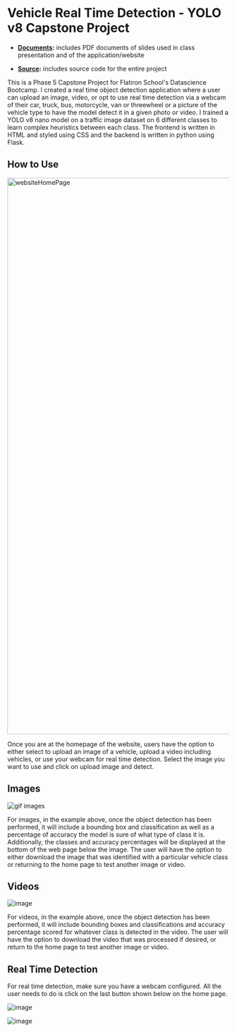 ﻿# Vehicle Real Time Detection - YOLO v8 Capstone Project

- **[Documents](./documents):** includes PDF documents of slides used in class presentation and of the application/website

- **[Source](./source):** includes source code for the entire project

This is a Phase 5 Capstone Project for Flatiron School's Datascience Bootcamp. I created a real time object detection application where a user can upload an image, video, or opt to use real time detection via a webcam of their car, truck, bus, motorcycle, van or threewheel or a picture of the vehicle type to have the model detect it in a given photo or video. I trained a YOLO v8 nano model on a traffic image dataset on 6 different classes to learn complex heuristics between each class. The frontend is written in HTML and styled using CSS and the backend is written in python using Flask. 

## **How to Use**

<img width="1262" alt="websiteHomePage" src="https://github.com/user-attachments/assets/35abb5d6-6078-4958-a138-4b16317dcb59">

Once you are at the homepage of the website, users have the option to either select to upload an image of a vehicle, upload a video including vehicles, or use your webcam for real time detection. Select the image you want to use and click on upload image and detect.

## **Images**

![gif images](https://github.com/user-attachments/assets/8399fd94-673d-47e4-b7a3-8d1240b869c1)

For images, in the example above, once the object detection has been performed, it will include a bounding box and classification as well as a percentage of accuracy the model is sure of what type of class it is. Additionally, the classes and accuracy percentages will be displayed at the bottom of the web page below the image. The user will have the option to either download the image that was identified with a particular vehicle class or returning to the home page to test another image or video. 

## **Videos**

![image](https://github.com/user-attachments/assets/3ff7a7d8-ccce-478c-b8b0-a9dbec20f85e)

For videos, in the example above, once the object detection has been performed, it will include bounding boxes and classifications and accuracy percentage scored for whatever class is detected in the video. The user will have the option to download the video that was processed if desired, or return to the home page to test another image or video.

## **Real Time Detection**

For real time detection, make sure you have a webcam configured. All the user needs to do is click on the last button shown below on the home page.

![image](https://github.com/user-attachments/assets/693e6bbb-b9d7-4886-8bb3-fcbe3a1ea9e3)

![image](https://github.com/user-attachments/assets/37658929-f9ee-47f9-b108-789aebe85ace)

